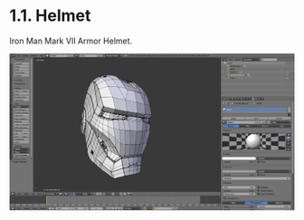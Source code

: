 # 1.1. Helmet

Iron Man Mark VII Armor Helmet.

![iron_man_mark_vii_armor_helmet](/3d/pictures/1.1_helmet.jpg)

